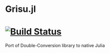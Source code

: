 # Grisu.jl

[![Build Status](https://travis-ci.org/quinnj/Grisu.jl.svg?branch=master)](https://travis-ci.org/quinnj/Grisu.jl)
=======
Port of Double-Conversion library to native Julia

